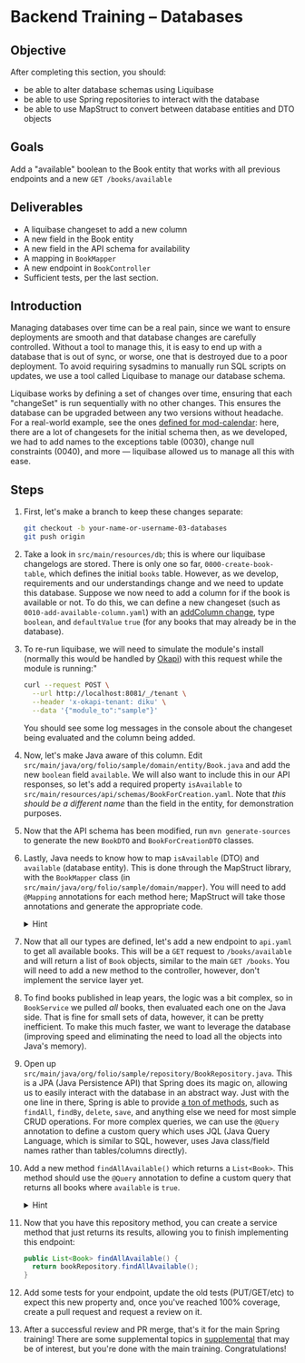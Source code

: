 # Backend Training – Databases

## Objective

After completing this section, you should:

- be able to alter database schemas using Liquibase
- be able to use Spring repositories to interact with the database
- be able to use MapStruct to convert between database entities and DTO objects

## Goals

Add a "available" boolean to the Book entity that works with all previous endpoints and a new
`GET /books/available`

## Deliverables

- A liquibase changeset to add a new column
- A new field in the Book entity
- A new field in the API schema for availability
- A mapping in `BookMapper`
- A new endpoint in `BookController`
- Sufficient tests, per the last section.

## Introduction

Managing databases over time can be a real pain, since we want to ensure deployments are smooth and
that database changes are carefully controlled. Without a tool to manage this, it is easy to end up
with a database that is out of sync, or worse, one that is destroyed due to a poor deployment. To
avoid requiring sysadmins to manually run SQL scripts on updates, we use a tool called Liquibase to
manage our database schema.

Liquibase works by defining a set of changes over time, ensuring that each "changeSet" is run
sequentially with no other changes. This ensures the database can be upgraded between any two
versions without headache. For a real-world example, see the ones
[defined for mod-calendar](https://github.com/folio-org/mod-calendar/tree/72d312d5fe5d06c2109b819e65b0fb031860df9c/src/main/resources/db/changes):
here, there are a lot of changesets for the initial schema then, as we developed, we had to add
names to the exceptions table (0030), change null constraints (0040), and more — liquibase allowed
us to manage all this with ease.

## Steps

1. First, let's make a branch to keep these changes separate:

   ```sh
   git checkout -b your-name-or-username-03-databases
   git push origin
   ```

1. Take a look in `src/main/resources/db`; this is where our liquibase changelogs are stored. There
   is only one so far, `0000-create-book-table`, which defines the initial `books` table. However,
   as we develop, requirements and our understandings change and we need to update this database.
   Suppose we now need to add a column for if the book is available or not. To do this, we can
   define a new changeset (such as `0010-add-available-column.yaml`) with an
   [addColumn change](https://docs.liquibase.com/change-types/add-column.html), type `boolean`, and
   `defaultValue` `true` (for any books that may already be in the database).

1. To re-run liquibase, we will need to simulate the module's install (normally this would be
   handled by [Okapi](../../docs/Okapi.md)) with this request while the module is running:"

   ```sh
   curl --request POST \
     --url http://localhost:8081/_/tenant \
     --header 'x-okapi-tenant: diku' \
     --data '{"module_to":"sample"}'
   ```

   You should see some log messages in the console about the changeset being evaluated and the
   column being added.

1. Now, let's make Java aware of this column. Edit
   `src/main/java/org/folio/sample/domain/entity/Book.java` and add the new `boolean` field
   `available`. We will also want to include this in our API responses, so let's add a required
   property `isAvailable` to `src/main/resources/api/schemas/BookForCreation.yaml`. Note that _this
   should be a different name_ than the field in the entity, for demonstration purposes.

1. Now that the API schema has been modified, run `mvn generate-sources` to generate the new
   `BookDTO` and `BookForCreationDTO` classes.

1. Lastly, Java needs to know how to map `isAvailable` (DTO) and `available` (database entity). This
   is done through the MapStruct library, with the `BookMapper` class (in
   `src/main/java/org/folio/sample/domain/mapper`). You will need to add `@Mapping` annotations for
   each method here; MapStruct will take those annotations and generate the appropriate code.

   <details>
   <summary>Hint</summary>

   ```java
   @Mapping(source="isAvailable", target="available") // for fromDTO
   @Mapping(source="available", target="isAvailable") // for toDTO
   ```

   </details>

1. Now that all our types are defined, let's add a new endpoint to `api.yaml` to get all available
   books. This will be a `GET` request to `/books/available` and will return a list of `Book`
   objects, similar to the main `GET /books`. You will need to add a new method to the controller,
   however, don't implement the service layer yet.

1. To find books published in leap years, the logic was a bit complex, so in `BookService` we pulled
   _all_ books, then evaluated each one on the Java side. That is fine for small sets of data,
   however, it can be pretty inefficient. To make this much faster, we want to leverage the database
   (improving speed and eliminating the need to load all the objects into Java's memory).

1. Open up `src/main/java/org/folio/sample/repository/BookRepository.java`. This is a JPA (Java
   Persistence API) that Spring does its magic on, allowing us to easily interact with the database
   in an abstract way. Just with the one line in there, Spring is able to provide
   [a ton of methods](https://docs.spring.io/spring-data/data-jpa/docs/current/api/org/springframework/data/jpa/repository/JpaRepository.html),
   such as `findAll`, `findBy`, `delete`, `save`, and anything else we need for most simple CRUD
   operations. For more complex queries, we can use the `@Query` annotation to define a custom query
   which uses JQL (Java Query Language, which is similar to SQL, however, uses Java class/field
   names rather than tables/columns directly).

1. Add a new method `findAllAvailable()` which returns a `List<Book>`. This method should use the
   `@Query` annotation to define a custom query that returns all books where `available` is `true`.

   <details>
   <summary>Hint</summary>

   ```java
    @Query("SELECT b FROM Book b WHERE b.available = true")
    List<Book> findAllAvailable();
   ```

   </details>

1. Now that you have this repository method, you can create a service method that just returns its
   results, allowing you to finish implementing this endpoint:

   ```java
   public List<Book> findAllAvailable() {
     return bookRepository.findAllAvailable();
   }
   ```

1. Add some tests for your endpoint, update the old tests (PUT/GET/etc) to expect this new property
   and, once you've reached 100% coverage, create a pull request and request a review on it.

1. After a successful review and PR merge, that's it for the main Spring training! There are some
   supplemental topics in [supplemental](supplemental) that may be of interest, but you're done with
   the main training. Congratulations!
